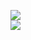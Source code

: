 [![](https://img.shields.io/badge/Made%20With-Github%20Spray-lightgrey.svg?style=for-the-badge&logo=github)](https://github.com/Annihil/github-spray#2916)  
[![](https://i.imgur.com/2DrTn0Z.gif)](https://github.com/Annihil/github-spray)